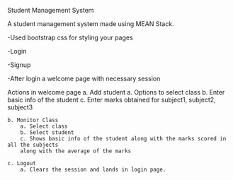 Student Management System

A student management system made using MEAN Stack.

-Used bootstrap css for styling your pages

-Login

-Signup

-After login a welcome page with necessary session

   Actions in welcome page
    a. Add student
        a. Options to select class
        b. Enter basic info of the student
        c. Enter marks obtained for subject1, subject2, subject3    

    b. Monitor Class
        a. Select class
        b. Select student
        c. Shows basic info of the student along with the marks scored in all the subjects
        along with the average of the marks

    c. Logout
        a. Clears the session and lands in login page.
